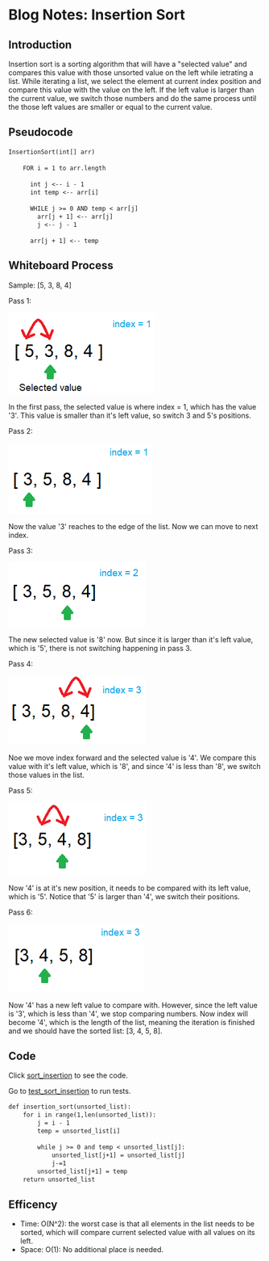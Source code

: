 # Blog Notes: Insertion Sort

## Introduction
Insertion sort is a sorting algorithm that will have a "selected value" and compares this value with those unsorted value
on the left while ietrating a list. While iterating a list, we select the element at current index position and compare this value
with the value on the left. If the left value is larger than the current value, we switch those numbers and do the same process until the those left values are smaller or equal to the current value.

## Pseudocode
```
InsertionSort(int[] arr)

    FOR i = 1 to arr.length

      int j <-- i - 1
      int temp <-- arr[i]

      WHILE j >= 0 AND temp < arr[j]
        arr[j + 1] <-- arr[j]
        j <-- j - 1

      arr[j + 1] <-- temp
```

## Whiteboard Process
Sample: [5, 3, 8, 4]

Pass 1:

![insertion01](insertion01.png)

In the first pass, the selected value is where index = 1, which has the value '3'.
This value is smaller than it's left value, so switch 3 and 5's positions.

Pass 2:

![insertion02](insertion02.png)

Now the value '3' reaches to the edge of the list. Now we can move to next index.

Pass 3:

![insertion03](insertion03.png)

The new selected value is '8' now. But since it is larger than it's left value, which is '5',
there is not switching happening in pass 3.

Pass 4:

![insertion04](insertion04.png)

Noe we move index forward and the selected value is '4'. We compare this value with it's left value, which is '8',
and since '4' is less than '8', we switch those values in the list.

Pass 5:

![insertion05](insertion05.png)

Now '4' is at it's new position, it needs to be compared with its left value, which is '5'.
Notice that '5' is larger than '4', we switch their positions.

Pass 6:

![insertion06](insertion06.png)

Now '4' has a new left value to compare with. However, since the left value is '3', which is less than '4',
we stop comparing numbers. Now index will become '4', which is the length of the list, meaning the iteration
is finished and we should have the sorted list: [3, 4, 5, 8].


## Code

Click [sort_insertion](../../python/code_challenges/sort_insertion.py) to see the code.

Go to [test_sort_insertion](../../python/tests/code_challenges/test_sort_insertion.py) to run tests.

```
def insertion_sort(unsorted_list):
    for i in range(1,len(unsorted_list)):
        j = i - 1
        temp = unsorted_list[i]

        while j >= 0 and temp < unsorted_list[j]:
            unsorted_list[j+1] = unsorted_list[j]
            j-=1
        unsorted_list[j+1] = temp
    return unsorted_list
```

## Efficency
- Time: O(N^2): the worst case is that all elements in the list needs to be sorted,
which will compare current selected value with all values on its left.
- Space: O(1): No additional place is needed.
